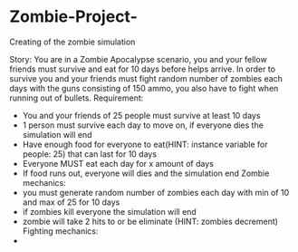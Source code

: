 # Zombie-Project-
Creating of the zombie simulation

Story: You are in a Zombie Apocalypse scenario, you and your fellow friends must survive and eat for 10 days before helps arrive. In order to survive you and your friends must fight random number of zombies each days with the guns consisting of 150 ammo, you also have to fight when running out of bullets.
Requirement:
  - You and your friends of 25 people must survive at least 10 days
  - 1 person must survive each day to move on, if everyone dies the simulation will end 
  - Have enough food for everyone to eat(HINT: instance variable for people: 25) that can last for 10 days 
  - Everyone MUST eat each day for x amount of days
  - If food runs out, everyone will dies and the simulation end 
 Zombie mechanics:
  - you must generate random number of zombies each day with min of 10 and max of 25 for 10 days
  - if zombies kill everyone the simulation will end
  - zombie will take 2 hits to or be eliminate (HINT: zombies decrement)
 Fighting mechanics:
  - 
 
